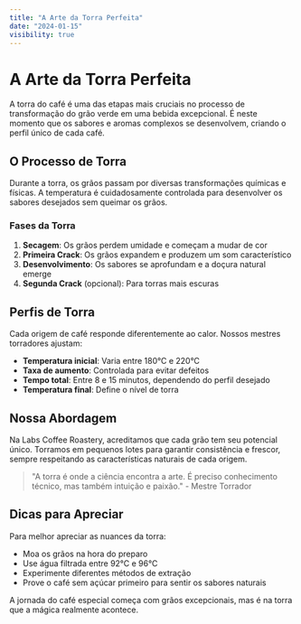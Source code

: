 ```yaml
---
title: "A Arte da Torra Perfeita"
date: "2024-01-15"
visibility: true
---
```


# A Arte da Torra Perfeita

A torra do café é uma das etapas mais cruciais no processo de transformação do grão verde em uma bebida excepcional. É neste momento que os sabores e aromas complexos se desenvolvem, criando o perfil único de cada café.

## O Processo de Torra

Durante a torra, os grãos passam por diversas transformações químicas e físicas. A temperatura é cuidadosamente controlada para desenvolver os sabores desejados sem queimar os grãos.

### Fases da Torra

1. **Secagem**: Os grãos perdem umidade e começam a mudar de cor
2. **Primeira Crack**: Os grãos expandem e produzem um som característico
3. **Desenvolvimento**: Os sabores se aprofundam e a doçura natural emerge
4. **Segunda Crack** (opcional): Para torras mais escuras

## Perfis de Torra

Cada origem de café responde diferentemente ao calor. Nossos mestres torradores ajustam:

- **Temperatura inicial**: Varia entre 180°C e 220°C
- **Taxa de aumento**: Controlada para evitar defeitos
- **Tempo total**: Entre 8 e 15 minutos, dependendo do perfil desejado
- **Temperatura final**: Define o nível de torra

## Nossa Abordagem

Na Labs Coffee Roastery, acreditamos que cada grão tem seu potencial único. Torramos em pequenos lotes para garantir consistência e frescor, sempre respeitando as características naturais de cada origem.

> "A torra é onde a ciência encontra a arte. É preciso conhecimento técnico, mas também intuição e paixão." - Mestre Torrador

## Dicas para Apreciar

Para melhor apreciar as nuances da torra:

- Moa os grãos na hora do preparo
- Use água filtrada entre 92°C e 96°C
- Experimente diferentes métodos de extração
- Prove o café sem açúcar primeiro para sentir os sabores naturais

A jornada do café especial começa com grãos excepcionais, mas é na torra que a mágica realmente acontece.